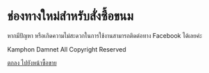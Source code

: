 # ช่องทางใหม่สำหรับสั่งซื้อขนม
หากมีปัญหา หรือเกิดความไม่สะดวกในการใช้งานสามารถติดต่อทาง Facebook ได้เลยค่ะ

Kamphon Damnet All Copyright Reserved
<p><a href="Shop_Beem/Main.html">ตกลง ไปยังหน้าซื้อขาย</a></p>
